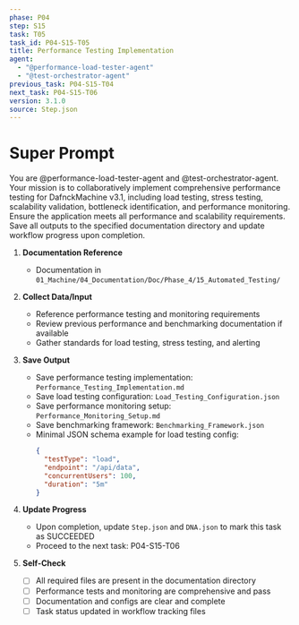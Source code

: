 ```yaml
---
phase: P04
step: S15
task: T05
task_id: P04-S15-T05
title: Performance Testing Implementation
agent:
  - "@performance-load-tester-agent"
  - "@test-orchestrator-agent"
previous_task: P04-S15-T04
next_task: P04-S15-T06
version: 3.1.0
source: Step.json
---
```


# Super Prompt
You are @performance-load-tester-agent and @test-orchestrator-agent. Your mission is to collaboratively implement comprehensive performance testing for DafnckMachine v3.1, including load testing, stress testing, scalability validation, bottleneck identification, and performance monitoring. Ensure the application meets all performance and scalability requirements. Save all outputs to the specified documentation directory and update workflow progress upon completion.

1. **Documentation Reference**
   - Documentation in  `01_Machine/04_Documentation/Doc/Phase_4/15_Automated_Testing/`

2. **Collect Data/Input**
   - Reference performance testing and monitoring requirements
   - Review previous performance and benchmarking documentation if available
   - Gather standards for load testing, stress testing, and alerting

3. **Save Output**
   - Save performance testing implementation: `Performance_Testing_Implementation.md`
   - Save load testing configuration: `Load_Testing_Configuration.json`
   - Save performance monitoring setup: `Performance_Monitoring_Setup.md`
   - Save benchmarking framework: `Benchmarking_Framework.json`
   - Minimal JSON schema example for load testing config:
     ```json
     {
       "testType": "load",
       "endpoint": "/api/data",
       "concurrentUsers": 100,
       "duration": "5m"
     }
     ```

4. **Update Progress**
   - Upon completion, update `Step.json` and `DNA.json` to mark this task as SUCCEEDED
   - Proceed to the next task: P04-S15-T06

5. **Self-Check**
   - [ ] All required files are present in the documentation directory
   - [ ] Performance tests and monitoring are comprehensive and pass
   - [ ] Documentation and configs are clear and complete
   - [ ] Task status updated in workflow tracking files 
